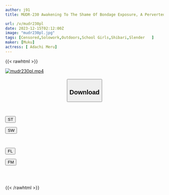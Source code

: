```yaml
---
author: j91
title: MUDR-230 Awakening To The Shame Of Bondage Exposure, A Perverted Masochist Beautiful Girl In Uniform Stands On Her Feet

url: /v/mudr230pl
date: 2023-12-15T02:12:00Z
image: "mudr230pl.jpg"
tags: [Censored,Solowork,Outdoors,School Girls,Shibari,Slender	 ]
maker: [Muku]
actress: [ Adachi Meru]
---
```



{{< rawhtml >}}

<div class="video" data-videoid="dqvGR1em2xcQLD">
    <a href="javascript:;">
        <img src="/v/mudr230pl/mudr230pl.jpg" width="WIDTH" height="HEIGHT" alt="mudr230pl.mp4" loading="lazy">
    </a>
</div>

<script type="text/javascript" src="https://j91.asia/asset/on-demand-st.js"></script>

<br>
  <link rel="stylesheet" href="https://j91.asia/asset/bs5.css">
  
  <center>
  <button class="btn btn-primary" type="button" data-bs-toggle="collapse" data-bs-target=".multi-collapse" aria-expanded="false" aria-controls="multiCollapseExample1 multiCollapseExample2"><h2>Download</h2></button></center>
</p>
<div class="row">
  <div class="col">
    <div class="collapse multi-collapse" id="multiCollapseExample1">
      <div class="card card-body">
	      	      <br>
<div class="buttons">  
<p><a href="https://streamtape.to/v/dqvGR1em2xcQLD" target="_blank"><button class="btn-hover color-3"><i class="fa fa-download"></i> ST</button></a></p>
<p><a href="https://flaswish.com/po8pxzg7hs1l" target="_blank"><button class="btn-hover color-2"><i class="fa fa-download"></i> SW</button></a></p></div>
    </div>
  </div>
</div>
  <div class="col">
    <div class="collapse multi-collapse" id="multiCollapseExample2">
      <div class="card card-body">
	      <br>
<div class="buttons">
<p><a href="javascript:;" target="_blank"><button class="btn-hover color-9"><i class="fa fa-download"></i> FL</button></a></p>
<p><a href="javascript:;" target="_blank"><button class="btn-hover color-8"><i class="fa fa-download"></i> FM</button></a></p></div>
<br><br>
      </div>
    </div>
  </div>
</div>

{{< /rawhtml >}}